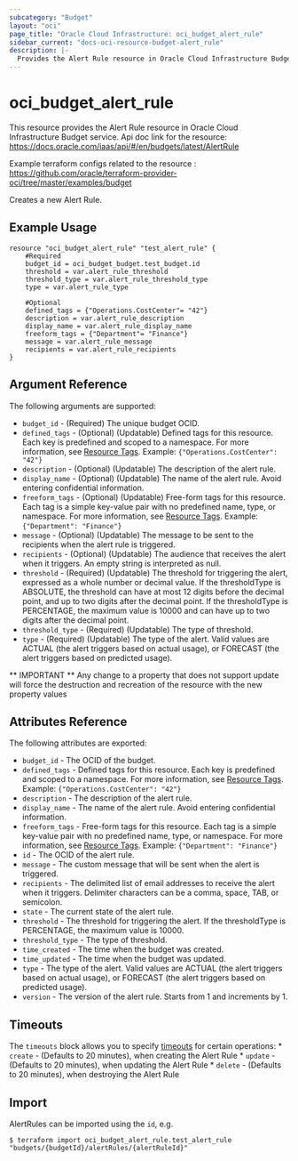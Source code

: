 ```yaml
---
subcategory: "Budget"
layout: "oci"
page_title: "Oracle Cloud Infrastructure: oci_budget_alert_rule"
sidebar_current: "docs-oci-resource-budget-alert_rule"
description: |-
  Provides the Alert Rule resource in Oracle Cloud Infrastructure Budget service
---
```


# oci_budget_alert_rule
This resource provides the Alert Rule resource in Oracle Cloud Infrastructure Budget service.
Api doc link for the resource: https://docs.oracle.com/iaas/api/#/en/budgets/latest/AlertRule

Example terraform configs related to the resource : https://github.com/oracle/terraform-provider-oci/tree/master/examples/budget

Creates a new Alert Rule.


## Example Usage

```hcl
resource "oci_budget_alert_rule" "test_alert_rule" {
	#Required
	budget_id = oci_budget_budget.test_budget.id
	threshold = var.alert_rule_threshold
	threshold_type = var.alert_rule_threshold_type
	type = var.alert_rule_type

	#Optional
	defined_tags = {"Operations.CostCenter"= "42"}
	description = var.alert_rule_description
	display_name = var.alert_rule_display_name
	freeform_tags = {"Department"= "Finance"}
	message = var.alert_rule_message
	recipients = var.alert_rule_recipients
}
```

## Argument Reference

The following arguments are supported:

* `budget_id` - (Required) The unique budget OCID.
* `defined_tags` - (Optional) (Updatable) Defined tags for this resource. Each key is predefined and scoped to a namespace. For more information, see [Resource Tags](https://docs.cloud.oracle.com/iaas/Content/General/Concepts/resourcetags.htm).  Example: `{"Operations.CostCenter": "42"}` 
* `description` - (Optional) (Updatable) The description of the alert rule.
* `display_name` - (Optional) (Updatable) The name of the alert rule. Avoid entering confidential information.
* `freeform_tags` - (Optional) (Updatable) Free-form tags for this resource. Each tag is a simple key-value pair with no predefined name, type, or namespace. For more information, see [Resource Tags](https://docs.cloud.oracle.com/iaas/Content/General/Concepts/resourcetags.htm).  Example: `{"Department": "Finance"}` 
* `message` - (Optional) (Updatable) The message to be sent to the recipients when the alert rule is triggered.
* `recipients` - (Optional) (Updatable) The audience that receives the alert when it triggers. An empty string is interpreted as null.
* `threshold` - (Required) (Updatable) The threshold for triggering the alert, expressed as a whole number or decimal value. If the thresholdType is ABSOLUTE, the threshold can have at most 12 digits before the decimal point, and up to two digits after the decimal point. If the thresholdType is PERCENTAGE, the maximum value is 10000 and can have up to two digits after the decimal point. 
* `threshold_type` - (Required) (Updatable) The type of threshold.
* `type` - (Required) (Updatable) The type of the alert. Valid values are ACTUAL (the alert triggers based on actual usage), or FORECAST (the alert triggers based on predicted usage). 


** IMPORTANT **
Any change to a property that does not support update will force the destruction and recreation of the resource with the new property values

## Attributes Reference

The following attributes are exported:

* `budget_id` - The OCID of the budget.
* `defined_tags` - Defined tags for this resource. Each key is predefined and scoped to a namespace. For more information, see [Resource Tags](https://docs.cloud.oracle.com/iaas/Content/General/Concepts/resourcetags.htm).  Example: `{"Operations.CostCenter": "42"}` 
* `description` - The description of the alert rule.
* `display_name` - The name of the alert rule. Avoid entering confidential information.
* `freeform_tags` - Free-form tags for this resource. Each tag is a simple key-value pair with no predefined name, type, or namespace. For more information, see [Resource Tags](https://docs.cloud.oracle.com/iaas/Content/General/Concepts/resourcetags.htm).  Example: `{"Department": "Finance"}` 
* `id` - The OCID of the alert rule.
* `message` - The custom message that will be sent when the alert is triggered.
* `recipients` - The delimited list of email addresses to receive the alert when it triggers. Delimiter characters can be a comma, space, TAB, or semicolon. 
* `state` - The current state of the alert rule.
* `threshold` - The threshold for triggering the alert. If the thresholdType is PERCENTAGE, the maximum value is 10000. 
* `threshold_type` - The type of threshold.
* `time_created` - The time when the budget was created.
* `time_updated` - The time when the budget was updated.
* `type` - The type of the alert. Valid values are ACTUAL (the alert triggers based on actual usage), or FORECAST (the alert triggers based on predicted usage). 
* `version` - The version of the alert rule. Starts from 1 and increments by 1.

## Timeouts

The `timeouts` block allows you to specify [timeouts](https://registry.terraform.io/providers/oracle/oci/latest/docs/guides/changing_timeouts) for certain operations:
	* `create` - (Defaults to 20 minutes), when creating the Alert Rule
	* `update` - (Defaults to 20 minutes), when updating the Alert Rule
	* `delete` - (Defaults to 20 minutes), when destroying the Alert Rule


## Import

AlertRules can be imported using the `id`, e.g.

```
$ terraform import oci_budget_alert_rule.test_alert_rule "budgets/{budgetId}/alertRules/{alertRuleId}" 
```

